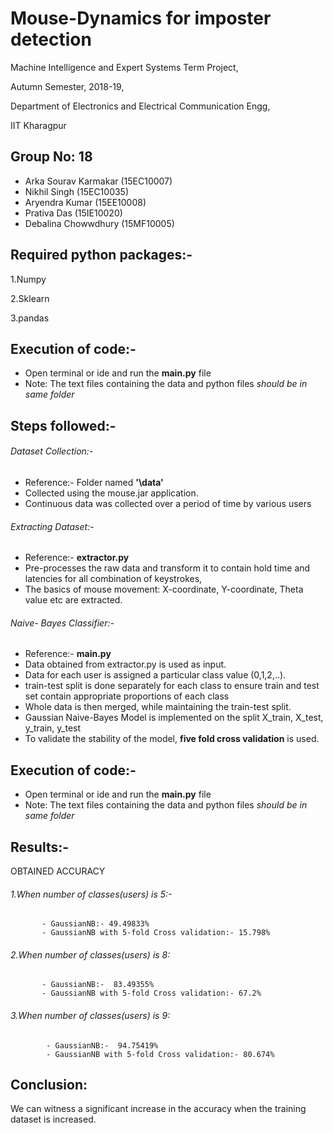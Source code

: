 # Mouse-Dynamics for imposter detection
 
  Machine Intelligence and Expert Systems Term Project,

  Autumn Semester, 2018-19,

  Department of Electronics and Electrical Communication Engg,

  IIT Kharagpur


## Group No: 18
- Arka Sourav Karmakar         (15EC10007)
- Nikhil Singh                 (15EC10035)
- Aryendra Kumar               (15EE10008)
- Prativa Das                  (15IE10020)
- Debalina Chowwdhury          (15MF10005)

## Required python packages:-
  1.Numpy 

  2.Sklearn 

  3.pandas
  
 

## Execution of code:-
- Open terminal or ide and run the **main.py** file
- Note: The text files containing the data and python files *should be in same folder*

## Steps followed:-
###### Dataset Collection:-
- Reference:- Folder named **'\data'**
- Collected using the mouse.jar application.
- Continuous data was collected over a period of time by various users


###### Extracting Dataset:-
- Reference:- **extractor.py**
- Pre-processes the raw data and transform it to contain hold time and latencies for all combination of keystrokes, 
- The basics of mouse movement: X-coordinate, Y-coordinate, Theta value etc are extracted.


###### Naive- Bayes Classifier:-
- Reference:- **main.py**
- Data obtained from extractor.py is used as input.
- Data for each user is assigned a particular class value (0,1,2,..).
- train-test split is done separately for each class to ensure train and test set contain appropriate proportions of each class
- Whole data is then merged, while maintaining the train-test split.
- Gaussian Naive-Bayes Model is implemented on the split X_train, X_test, y_train, y_test
- To validate the stability of the model, **five fold cross validation** is used.

## Execution of code:-
- Open terminal or ide and run the **main.py** file
- Note: The text files containing the data and python files *should be in same folder*

## Results:-
OBTAINED ACCURACY 
 ###### 1.When number of classes(users) is 5:-
           - GaussianNB:- 49.49833% 
           - GaussianNB with 5-fold Cross validation:- 15.798%
     
          
 ###### 2.When number of classes(users) is 8:
           - GaussianNB:-  83.49355%
           - GaussianNB with 5-fold Cross validation:- 67.2%
     
     
 ###### 3.When number of classes(users) is 9: 
            - GaussianNB:-  94.75419%
            - GaussianNB with 5-fold Cross validation:- 80.674%
  
## Conclusion:
We can witness a significant increase in the accuracy when the training dataset is increased.


